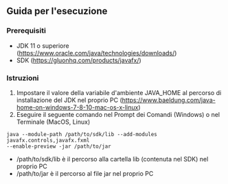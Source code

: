 ## Guida per l'esecuzione

### Prerequisiti

* JDK 11 o superiore (https://www.oracle.com/java/technologies/downloads/)
* SDK (https://gluonhq.com/products/javafx/)

### Istruzioni

1. Impostare il valore della variabile d'ambiente JAVA_HOME al percorso di installazione del JDK nel proprio PC (https://www.baeldung.com/java-home-on-windows-7-8-10-mac-os-x-linux)
2. Eseguire il seguente comando nel Prompt dei Comandi (Windows) o nel Terminale (MacOS, Linux)
```shell
java --module-path /path/to/sdk/lib --add-modules javafx.controls,javafx.fxml 
--enable-preview -jar /path/to/jar
```
* /path/to/sdk/lib è il percorso alla cartella lib (contenuta nel SDK) nel proprio PC
* /path/to/jar è il percorso al file jar nel proprio PC